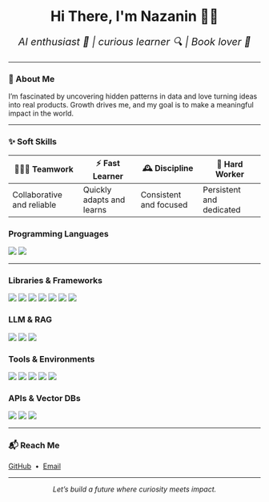
<!--
**nazaninghobadi/nazaninghobadi** is a ✨ _special_ ✨ repository because its `README.md` (this file) appears on your GitHub profile.

Here are some ideas to get you started:

- 🔭 I’m currently working on ...
- 🌱 I’m currently learning ...
- 👯 I’m looking to collaborate on ...
- 🤔 I’m looking for help with ...
- 💬 Ask me about ...
- 📫 How to reach me: ...
- 😄 Pronouns: ...
- ⚡ Fun fact: ...
-->
<h1 align="center">Hi There, I'm Nazanin 👩‍💻</h1>

<p align="center" style="font-size:20px; font-style:italic;">
  AI enthusiast 🤖 | curious learner 🔍 | Book lover 📖
</p>

---

### 🌱 About Me

I’m fascinated by uncovering hidden patterns in data and love turning ideas into real products. Growth drives me, and my goal is to make a meaningful impact in the world.

---

### ✨ Soft Skills

| 🧑‍🤝‍🧑 Teamwork        | ⚡ Fast Learner          | 🕰️ Discipline            | 💪 Hard Worker            |
|------------------------|--------------------------|---------------------------|---------------------------|
| Collaborative and reliable | Quickly adapts and learns | Consistent and focused | Persistent and dedicated |


### Programming Languages
<p>
  <img src="https://img.shields.io/badge/-Python-3776AB?style=flat&logo=python&logoColor=white"/>
  <img src="https://img.shields.io/badge/-C%23-239120?style=flat&logo=c-sharp&logoColor=white"/>
</p>

---

### Libraries & Frameworks
<p>
  <img src="https://img.shields.io/badge/-NumPy-013243?style=flat&logo=numpy&logoColor=white"/>
  <img src="https://img.shields.io/badge/-Pandas-150458?style=flat&logo=pandas&logoColor=white"/>
  <img src="https://img.shields.io/badge/-Matplotlib-11557C?style=flat&logo=matplotlib&logoColor=white"/>
  <img src="https://img.shields.io/badge/-Plotly-3F4F75?style=flat&logo=plotly&logoColor=white"/>
  <img src="https://img.shields.io/badge/-Scikit--learn-F7931E?style=flat&logo=scikit-learn&logoColor=white"/>
  <img src="https://img.shields.io/badge/-TensorFlow-FF6F00?style=flat&logo=tensorflow&logoColor=white"/>
  <img src="https://img.shields.io/badge/-Keras-D00000?style=flat&logo=keras&logoColor=white"/>
</p>

### LLM & RAG
<p>
  <img src="https://img.shields.io/badge/-LangChain-blueviolet?style=flat"/>
  <img src="https://img.shields.io/badge/-RAG-black?style=flat"/>
  <img src="https://img.shields.io/badge/-LLMs-000000?style=flat"/>
</p>

### Tools & Environments
<p>
  <img src="https://img.shields.io/badge/-Git-F05032?style=flat&logo=git&logoColor=white"/>
  <img src="https://img.shields.io/badge/-VSCode-007ACC?style=flat&logo=visual-studio-code&logoColor=white"/>
  <img src="https://img.shields.io/badge/-Jupyter-F37626?style=flat&logo=jupyter&logoColor=white"/>
  <img src="https://img.shields.io/badge/-Google_Colab-F9AB00?style=flat&logo=googlecolab&logoColor=white"/>
  <img src="https://img.shields.io/badge/-Anaconda-44A833?style=flat&logo=anaconda&logoColor=white"/>
</p>

### APIs & Vector DBs
<p>
  <img src="https://img.shields.io/badge/-OpenAI_API-412991?style=flat&logo=openai&logoColor=white"/>
  <img src="https://img.shields.io/badge/-OpenRouter_API-gray?style=flat"/>
  <img src="https://img.shields.io/badge/-Vector_DBs-006400?style=flat"/>
</p>

---

### 📬 Reach Me

<p>
  <a href="https://github.com/nazaninghobadi">GitHub</a> &nbsp;•&nbsp;
  <a href="mailto:nazligh8383@email.com">Email</a>
</p>

---

<p align="center">
  <em>Let’s build a future where curiosity meets impact.</em>
</p>

